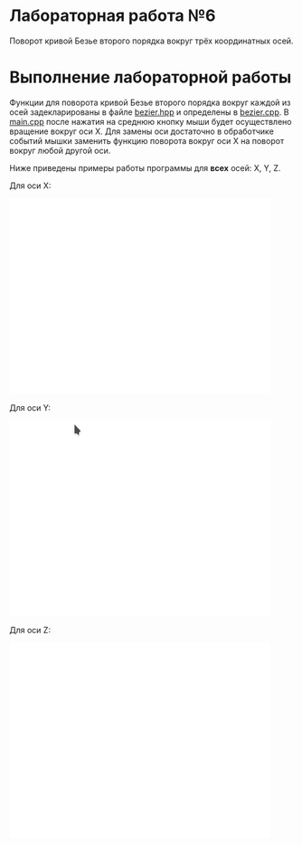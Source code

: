 # Лабораторная работа №6

Поворот кривой Безье второго порядка вокруг трёх координатных осей.

# Выполнение лабораторной работы

Функции для поворота кривой Безье второго порядка вокруг каждой из осей задекларированы в файле [bezier.hpp](include/bezier.hpp) и определены в [bezier.cpp](src/bezier.cpp). В [main.cpp](src/main.cpp) после нажатия на среднюю кнопку мыши будет осуществлено вращение вокруг оси X. Для замены оси достаточно в обработчике событий мышки заменить функцию поворота вокруг оси X на поворот вокруг любой другой оси.

Ниже приведены примеры работы программы для __всех__ осей: X, Y, Z.

Для оси X:

![x-axis](images/x_axis.gif)

Для оси Y:

![y-axis](images/y_axis.gif)

Для оси Z:

![z-axis](images/z_axis.gif)
